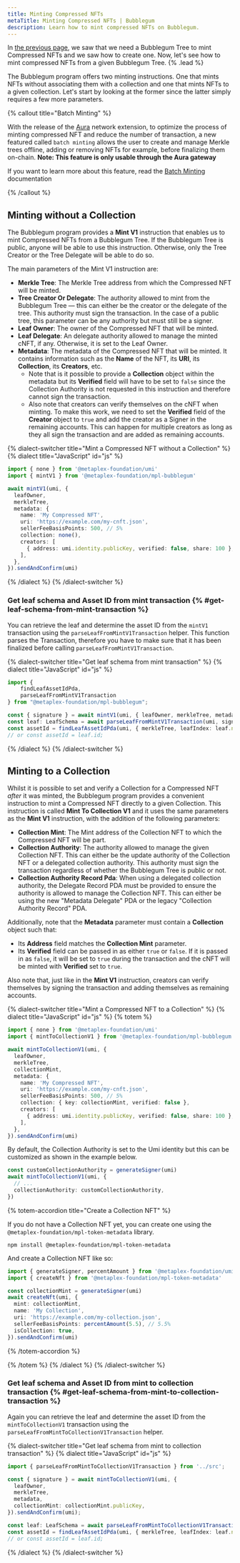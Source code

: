 ```yaml
---
title: Minting Compressed NFTs
metaTitle: Minting Compressed NFTs | Bubblegum
description: Learn how to mint compressed NFTs on Bubblegum.
---
```


In [the previous page](/bubblegum/create-trees), we saw that we need a Bubblegum Tree to mint Compressed NFTs and we saw how to create one. Now, let's see how to mint compressed NFTs from a given Bubblegum Tree. {% .lead %}

The Bubblegum program offers two minting instructions. One that mints NFTs without associating them with a collection and one that mints NFTs to a given collection. Let's start by looking at the former since the latter simply requires a few more parameters.

{% callout title="Batch Minting" %}

With the release of the [Aura](/aura) network extension, to optimize the process of minting compressed NFT and reduce the number of transaction, a new featured called `batch minting` allows the user to create and manage Merkle trees offline, adding or removing NFTs for example, before finalizing them on-chain. **Note: This feature is only usable through the Aura gateway**

If you want to learn more about this feature, read the [Batch Minting](/aura/batch-minting) documentation

{% /callout %}

## Minting without a Collection

The Bubblegum program provides a **Mint V1** instruction that enables us to mint Compressed NFTs from a Bubblegum Tree. If the Bubblegum Tree is public, anyone will be able to use this instruction. Otherwise, only the Tree Creator or the Tree Delegate will be able to do so.

The main parameters of the Mint V1 instruction are:

- **Merkle Tree**: The Merkle Tree address from which the Compressed NFT will be minted.
- **Tree Creator Or Delegate**: The authority allowed to mint from the Bubblegum Tree — this can either be the creator or the delegate of the tree. This authority must sign the transaction. In the case of a public tree, this parameter can be any authority but must still be a signer.
- **Leaf Owner**: The owner of the Compressed NFT that will be minted.
- **Leaf Delegate**: An delegate authority allowed to manage the minted cNFT, if any. Otherwise, it is set to the Leaf Owner.
- **Metadata**: The metadata of the Compressed NFT that will be minted. It contains information such as the **Name** of the NFT, its **URI**, its **Collection**, its **Creators**, etc.
  - Note that is it possible to provide a **Collection** object within the metadata but its **Verified** field will have to be set to `false` since the Collection Authority is not requested in this instruction and therefore cannot sign the transaction.
  - Also note that creators can verify themselves on the cNFT when minting. To make this work, we need to set the **Verified** field of the **Creator** object to `true` and add the creator as a Signer in the remaining accounts. This can happen for multiple creators as long as they all sign the transaction and are added as remaining accounts.

{% dialect-switcher title="Mint a Compressed NFT without a Collection" %}
{% dialect title="JavaScript" id="js" %}

```ts
import { none } from '@metaplex-foundation/umi'
import { mintV1 } from '@metaplex-foundation/mpl-bubblegum'

await mintV1(umi, {
  leafOwner,
  merkleTree,
  metadata: {
    name: 'My Compressed NFT',
    uri: 'https://example.com/my-cnft.json',
    sellerFeeBasisPoints: 500, // 5%
    collection: none(),
    creators: [
      { address: umi.identity.publicKey, verified: false, share: 100 },
    ],
  },
}).sendAndConfirm(umi)
```

{% /dialect %}
{% /dialect-switcher %}

### Get leaf schema and Asset ID from mint transaction {% #get-leaf-schema-from-mint-transaction %}

You can retrieve the leaf and determine the asset ID from the `mintV1` transaction using the `parseLeafFromMintV1Transaction` helper. This function parses the Transaction, therefore you have to make sure that it has been finalized before calling `parseLeafFromMintV1Transaction`.

{% dialect-switcher title="Get leaf schema from mint transaction" %}
{% dialect title="JavaScript" id="js" %}

```ts
import {
    findLeafAssetIdPda,
    parseLeafFromMintV1Transaction
} from "@metaplex-foundation/mpl-bubblegum";

const { signature } = await mintV1(umi, { leafOwner, merkleTree, metadata }).sendAndConfirm(umi, { confirm: { commitment: 'confirmed' } });
const leaf: LeafSchema = await parseLeafFromMintV1Transaction(umi, signature);
const assetId = findLeafAssetIdPda(umi, { merkleTree, leafIndex: leaf.nonce });
// or const assetId = leaf.id;
```

{% /dialect %}
{% /dialect-switcher %}

## Minting to a Collection

Whilst it is possible to set and verify a Collection for a Compressed NFT _after_ it was minted, the Bubblegum program provides a convenient instruction to mint a Compressed NFT directly to a given Collection. This instruction is called **Mint To Collection V1** and it uses the same parameters as the **Mint V1** instruction, with the addition of the following parameters:

- **Collection Mint**: The Mint address of the Collection NFT to which the Compressed NFT will be part.
- **Collection Authority**: The authority allowed to manage the given Collection NFT. This can either be the update authority of the Collection NFT or a delegated collection authority. This authority must sign the transaction regardless of whether the Bubblegum Tree is public or not.
- **Collection Authority Record Pda**: When using a delegated collection authority, the Delegate Record PDA must be provided to ensure the authority is allowed to manage the Collection NFT. This can either be using the new "Metadata Delegate" PDA or the legacy "Collection Authority Record" PDA.

Additionally, note that the **Metadata** parameter must contain a **Collection** object such that:

- Its **Address** field matches the **Collection Mint** parameter.
- Its **Verified** field can be passed in as either `true` or `false`. If it is passed in as `false`, it will be set to `true` during the transaction and the cNFT will be minted with **Verified** set to `true`.

Also note that, just like in the **Mint V1** instruction, creators can verify themselves by signing the transaction and adding themselves as remaining accounts.

{% dialect-switcher title="Mint a Compressed NFT to a Collection" %}
{% dialect title="JavaScript" id="js" %}
{% totem %}

```ts
import { none } from '@metaplex-foundation/umi'
import { mintToCollectionV1 } from '@metaplex-foundation/mpl-bubblegum'

await mintToCollectionV1(umi, {
  leafOwner,
  merkleTree,
  collectionMint,
  metadata: {
    name: 'My Compressed NFT',
    uri: 'https://example.com/my-cnft.json',
    sellerFeeBasisPoints: 500, // 5%
    collection: { key: collectionMint, verified: false },
    creators: [
      { address: umi.identity.publicKey, verified: false, share: 100 },
    ],
  },
}).sendAndConfirm(umi)
```

By default, the Collection Authority is set to the Umi identity but this can be customized as shown in the example below.

```ts
const customCollectionAuthority = generateSigner(umi)
await mintToCollectionV1(umi, {
  // ...
  collectionAuthority: customCollectionAuthority,
})
```

{% totem-accordion title="Create a Collection NFT" %}

If you do not have a Collection NFT yet, you can create one using the `@metaplex-foundation/mpl-token-metadata` library.

```shell
npm install @metaplex-foundation/mpl-token-metadata
```

And create a Collection NFT like so:

```ts
import { generateSigner, percentAmount } from '@metaplex-foundation/umi'
import { createNft } from '@metaplex-foundation/mpl-token-metadata'

const collectionMint = generateSigner(umi)
await createNft(umi, {
  mint: collectionMint,
  name: 'My Collection',
  uri: 'https://example.com/my-collection.json',
  sellerFeeBasisPoints: percentAmount(5.5), // 5.5%
  isCollection: true,
}).sendAndConfirm(umi)
```

{% /totem-accordion %}

{% /totem %}
{% /dialect %}
{% /dialect-switcher %}

### Get leaf schema and Asset ID from mint to collection transaction {% #get-leaf-schema-from-mint-to-collection-transaction %}

Again you can retrieve the leaf and determine the asset ID from the `mintToCollectionV1` transaction using the `parseLeafFromMintToCollectionV1Transaction` helper.

{% dialect-switcher title="Get leaf schema from mint to collection transaction" %}
{% dialect title="JavaScript" id="js" %}

```ts
import { parseLeafFromMintToCollectionV1Transaction } from '../src';

const { signature } = await mintToCollectionV1(umi, {
  leafOwner,
  merkleTree,
  metadata,
  collectionMint: collectionMint.publicKey,
}).sendAndConfirm(umi);

const leaf: LeafSchema = await parseLeafFromMintToCollectionV1Transaction(umi, signature);
const assetId = findLeafAssetIdPda(umi, { merkleTree, leafIndex: leaf.nonce });
// or const assetId = leaf.id;
```

{% /dialect %}
{% /dialect-switcher %}
